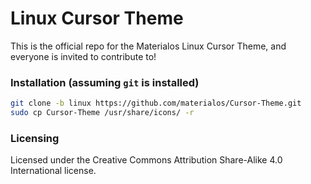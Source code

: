 # Linux Cursor Theme
This is the official repo for the Materialos Linux Cursor Theme, and everyone is invited to contribute to!

### Installation (assuming `git` is installed)
```bash
git clone -b linux https://github.com/materialos/Cursor-Theme.git
sudo cp Cursor-Theme /usr/share/icons/ -r
```

### Licensing
Licensed under the Creative Commons Attribution Share-Alike 4.0 International license.
